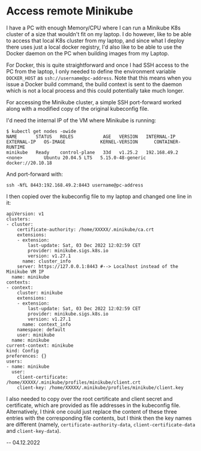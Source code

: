# Access remote Minikube

I have a PC with enough Memory/CPU where I can run a Minikube K8s cluster of a size that wouldn't fit on my laptop. I do however, like to be able to access that local K8s cluster from my laptop, and since what I deploy there uses just a local docker registry, I'd also like to be able to use the Docker daemon on the PC when building images from my Laptop.

For Docker, this is quite straightforward and once I had SSH access to the PC from the laptop, I only needed to define the environment variable `DOCKER_HOST` as `ssh://username@pc-address`. Note that this means when you issue a Docker build command, the build context is sent to the daemon which is not a local process and this could potentially take much longer.

For accessing the Minikube cluster, a simple SSH port-forward worked along with a modified copy of the original kubeconfig file.

I'd need the internal IP of the VM where Minikube is running:
```shell
$ kubectl get nodes -owide
NAME       STATUS   ROLES           AGE   VERSION   INTERNAL-IP    EXTERNAL-IP   OS-IMAGE             KERNEL-VERSION      CONTAINER-RUNTIME
minikube   Ready    control-plane   33d   v1.25.2   192.168.49.2   <none>        Ubuntu 20.04.5 LTS   5.15.0-48-generic   docker://20.10.18
```

And port-forward with:
```ssh
ssh -NfL 8443:192.168.49.2:8443 username@pc-address 
```

I then copied over the kubeconfig file to my laptop and changed one line in it:
```
apiVersion: v1
clusters:
- cluster:
    certificate-authority: /home/XXXXX/.minikube/ca.crt
    extensions:
    - extension:
        last-update: Sat, 03 Dec 2022 12:02:59 CET
        provider: minikube.sigs.k8s.io
        version: v1.27.1
      name: cluster_info
    server: https://127.0.0.1:8443 #--> Localhost instead of the Minikube VM IP
  name: minikube
contexts:
- context:
    cluster: minikube
    extensions:
    - extension:
        last-update: Sat, 03 Dec 2022 12:02:59 CET
        provider: minikube.sigs.k8s.io
        version: v1.27.1
      name: context_info
    namespace: default
    user: minikube
  name: minikube
current-context: minikube
kind: Config
preferences: {}
users:
- name: minikube
  user:
    client-certificate: /home/XXXXX/.minikube/profiles/minikube/client.crt
    client-key: /home/XXXXX/.minikube/profiles/minikube/client.key

```

I also needed to copy over the root certificate and client secret and certificate, which are provided as file addresses in the kubeconfig file. Alternatively, I think one could just replace the content of these three entries with the corresponding file contents, but I think then the key names are different (namely, `certificate-authority-data`, `client-certificate-data` and `client-key-data`).

-- 04.12.2022